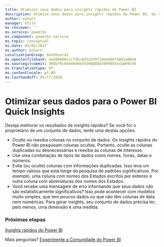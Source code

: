 ```yaml
---
title: Otimizar seus dados para insights rápidos do Power BI
description: Otimize seus dados para insights rápidos do Power BI. Se o Power BI não encontrar informações em seus dados, essas são algumas coisas que você pode fazer
author: mihart
manager: kfile
ms.reviewer: ''
ms.service: powerbi
ms.component: powerbi-service
ms.topic: conceptual
ms.date: 03/02/2017
ms.author: mihart
LocalizationGroup: Dashboards
ms.openlocfilehash: eed9b668cccf3bc8252d70f1dee94675063a8844
ms.sourcegitcommit: 998b79c0dd46d0e5439888b83999945ed1809c94
ms.translationtype: HT
ms.contentlocale: pt-BR
ms.lasthandoff: 05/17/2018
---
```

# <a name="optimize-your-data-for-power-bi-quick-insights"></a>Otimizar seus dados para o Power BI Quick Insights
Deseja melhorar os resultados de insights rápidos?  Se você for o proprietário de um conjunto de dados, tente uma destas opções:

* Oculte ou reexiba colunas no conjunto de dados. Os insights rápidos do Power BI não pesquisam colunas ocultas.  Portanto, oculte as colunas duplicadas ou desnecessárias e reexiba as colunas de interesse.
* Use uma combinação de tipos de dados como nomes, horas, datas e números.
* Evite (ou oculte) colunas com informações duplicadas.  Isso leva um tempo valioso que está longe da pesquisa de padrões significativos.  Por exemplo, uma coluna com nomes dos Estados escritos por extenso e outra coluna com abreviaturas dos nomes dos Estados.
* Você recebe uma mensagem de erro informando que seus dados não são estatisticamente significativos?  Isso pode acontecer com modelos muito simples, que tem poucos dados ou que não têm colunas de data nem numéricas. Para gerar insights, seu conjunto de dados precisa ter, pelo menos, uma dimensão e uma medida.

### <a name="next-steps"></a>Próximas etapas
[Insights rápidos do Power BI](service-insights.md)

Mais perguntas? [Experimente a Comunidade do Power BI](http://community.powerbi.com/)

